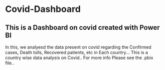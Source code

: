 # Covid-Dashboard

## This is a Dashboard on covid created with Power BI

In this, we analyesd the data present on covid regarding the Confirmed cases, Death tolls, Recovered patients, etc in Each country...
This is a country wise data analysis on Covid..
For more info Please see the .pbix file..
